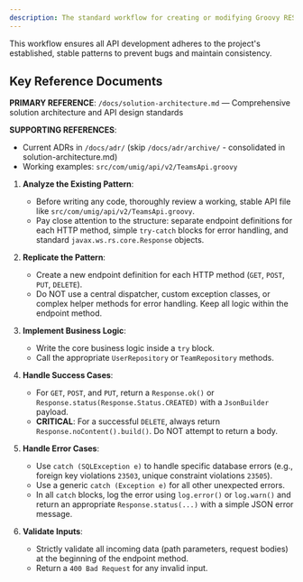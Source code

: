 ```yaml
---
description: The standard workflow for creating or modifying Groovy REST API endpoints in this project.
---
```


This workflow ensures all API development adheres to the project's established, stable patterns to prevent bugs and maintain consistency.

## Key Reference Documents

**PRIMARY REFERENCE**: `/docs/solution-architecture.md` — Comprehensive solution architecture and API design standards

**SUPPORTING REFERENCES**:

- Current ADRs in `/docs/adr/` (skip `/docs/adr/archive/` - consolidated in solution-architecture.md)
- Working examples: `src/com/umig/api/v2/TeamsApi.groovy`

1. **Analyze the Existing Pattern**:

   - Before writing any code, thoroughly review a working, stable API file like `src/com/umig/api/v2/TeamsApi.groovy`.
   - Pay close attention to the structure: separate endpoint definitions for each HTTP method, simple `try-catch` blocks for error handling, and standard `javax.ws.rs.core.Response` objects.

2. **Replicate the Pattern**:

   - Create a new endpoint definition for each HTTP method (`GET`, `POST`, `PUT`, `DELETE`).
   - Do NOT use a central dispatcher, custom exception classes, or complex helper methods for error handling. Keep all logic within the endpoint method.

3. **Implement Business Logic**:

   - Write the core business logic inside a `try` block.
   - Call the appropriate `UserRepository` or `TeamRepository` methods.

4. **Handle Success Cases**:

   - For `GET`, `POST`, and `PUT`, return a `Response.ok()` or `Response.status(Response.Status.CREATED)` with a `JsonBuilder` payload.
   - **CRITICAL**: For a successful `DELETE`, always return `Response.noContent().build()`. Do NOT attempt to return a body.

5. **Handle Error Cases**:

   - Use `catch (SQLException e)` to handle specific database errors (e.g., foreign key violations `23503`, unique constraint violations `23505`).
   - Use a generic `catch (Exception e)` for all other unexpected errors.
   - In all `catch` blocks, log the error using `log.error()` or `log.warn()` and return an appropriate `Response.status(...)` with a simple JSON error message.

6. **Validate Inputs**:
   - Strictly validate all incoming data (path parameters, request bodies) at the beginning of the endpoint method.
   - Return a `400 Bad Request` for any invalid input.
